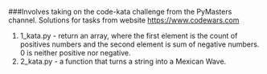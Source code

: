 ###Involves taking on the code-kata challenge from the PyMasters channel. 
Solutions for tasks from website https://www.codewars.com

1. 1_kata.py - return an array, where the first element is the count of positives numbers and the second element is sum of negative numbers. 0 is neither positive nor negative.
2. 2_kata.py -  a function that turns a string into a Mexican Wave.